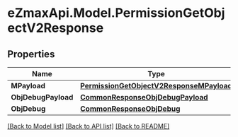 
# eZmaxApi.Model.PermissionGetObjectV2Response

## Properties

Name | Type | Description | Notes
------------ | ------------- | ------------- | -------------
**MPayload** | [**PermissionGetObjectV2ResponseMPayload**](PermissionGetObjectV2ResponseMPayload.md) |  | 
**ObjDebugPayload** | [**CommonResponseObjDebugPayload**](CommonResponseObjDebugPayload.md) |  | [optional] 
**ObjDebug** | [**CommonResponseObjDebug**](CommonResponseObjDebug.md) |  | [optional] 

[[Back to Model list]](../README.md#documentation-for-models)
[[Back to API list]](../README.md#documentation-for-api-endpoints)
[[Back to README]](../README.md)

